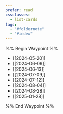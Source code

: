 ```yaml
---
prefer: read
cssclasses:
  - list-cards
tags:
  - "#foldernote"
  - "#index"
---
```



%% Begin Waypoint %%
- [[2024-05-20]]
- [[2024-06-09]]
- [[2024-06-13]]
- [[2024-07-09]]
- [[2024-07-12]]
- [[2024-08-04]]
- [[2024-08-28]]
- [[2025-01-28]]

%% End Waypoint %%
